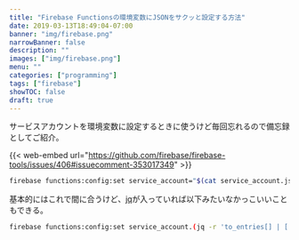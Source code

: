```yaml
---
title: "Firebase Functionsの環境変数にJSONをサクッと設定する方法"
date: 2019-03-13T18:49:04-07:00
banner: "img/firebase.png"
narrowBanner: false
description: ""
images: ["img/firebase.png"]
menu: ""
categories: ["programming"]
tags: ["firebase"]
showTOC: false
draft: true
---
```


サービスアカウントを環境変数に設定するときに使うけど毎回忘れるので備忘録としてご紹介。

<!--more-->

{{< web-embed url="https://github.com/firebase/firebase-tools/issues/406#issuecomment-353017349" >}}

```bash
firebase functions:config:set service_account="$(cat service_account.json)"
```

基本的にはこれで間に合うけど、[jq](https://stedolan.github.io/jq/)が入っていれば以下みたいなかっこいいこともできる。

```bash
firebase functions:config:set service_account.(jq -r 'to_entries[] | [.key, (.value | tojson)] | join("=")' < service_account.json  )
```
